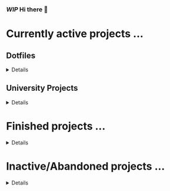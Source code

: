 ### *WIP* Hi there 👋 

# Currently active projects ...
## Dotfiles
<details>
  
### Main repository

### Submodules
|Name|Description|
|----|-----------|
|[alacrittyConf](https://github.com/DefinitelyNotSimon13/alacrittyConf/tree/0232a1572bd47af530a875bc45182d6173ade645)|Dotfiles for alacritty|
|[dunstConf](https://github.com/DefinitelyNotSimon13/dunstConf/tree/bdbef49ba1acc63bbcc689ff30fb799068a3ae8d)|Dotfiles for dunst|
|[hyprlandConf](https://github.com/DefinitelyNotSimon13/hyprlandConf/tree/6055f42d5e0962531691beff2ee075d55edc06de)|Dotfiles for hyprland and hyprpaper|
|[kittyConf](https://github.com/DefinitelyNotSimon13/kittyConf/tree/687c9033bb448c79e4f0332044a68c9816a4e79b)|Dotfiles for kitty|
|[neofetchConf](https://github.com/DefinitelyNotSimon13/neofetchConf/tree/1a2cb91f0aac89615d2bd65310b1f2dec5608e07)|Dotfiles for neofetch|
|[nvimConf](https://github.com/DefinitelyNotSimon13/nvimConf/tree/09b923fc01851e5ab13aed0ab01e791aeb151068)|Dotfiles for Neovim|
|[rofiConf](https://github.com/DefinitelyNotSimon13/rofiConf/tree/652ffe594507ce2d93a2940f6e424d59230aefe3)|Dotfiles for rofi|
|[scriptsConf](https://github.com/DefinitelyNotSimon13/scriptsConf/tree/ec1fa0b058d0fa0e0b0ec203330f835fc909f8e1)|Scripts e.g. for installation|
|.[themes](https://github.com/DefinitelyNotSimon13/.themes/tree/b1317633b563c95d48c55503fb65396af8c0fee0)|*to be integrated in main repo*|
|[tmuxConf](https://github.com/DefinitelyNotSimon13/tmuxConf/tree/5288db401c00c09bd4dae6dfc6233dba6e1e1c87)|Dotfiles for tmux|
|[waybarConf](https://github.com/DefinitelyNotSimon13/waybarConf/tree/81135cc1cfcf87bd6fdc5811a3f11d801d625017)|Dotfiles for waybar|

</details>

## University Projects
<details>
  
|Name|Language|Goal|
|-|-|-|
|practiceTask1|C++|Who knows?|

</details>


# Finished projects ...
<details>
  
|Name|Language|Goal|
|-|-|-|
|Placeholder|Plholder|Plholder|

</details>

# Inactive/Abandoned projects ...
<details>

|Name|Language|Goal|
|-|-|-|
|Apos|C++|Learn more about databases|

</details>
